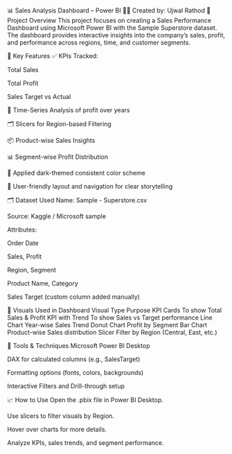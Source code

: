 📊 Sales Analysis Dashboard – Power BI
🧑‍💼 Created by: Ujwal Rathod
📁 Project Overview
This project focuses on creating a Sales Performance Dashboard using Microsoft Power BI with the Sample Superstore dataset. The dashboard provides interactive insights into the company’s sales, profit, and performance across regions, time, and customer segments.

📌 Key Features
✅ KPIs Tracked:

Total Sales

Total Profit

Sales Target vs Actual

📅 Time-Series Analysis of profit over years

🗂️ Slicers for Region-based Filtering

📦 Product-wise Sales Insights

📊 Segment-wise Profit Distribution

🎨 Applied dark-themed consistent color scheme

🧭 User-friendly layout and navigation for clear storytelling

🗂 Dataset Used
Name: Sample - Superstore.csv

Source: Kaggle / Microsoft sample

Attributes:

Order Date

Sales, Profit

Region, Segment

Product Name, Category

Sales Target (custom column added manually)

📌 Visuals Used in Dashboard
Visual Type	Purpose
KPI Cards	To show Total Sales & Profit
KPI with Trend	To show Sales vs Target performance
Line Chart	Year-wise Sales Trend
Donut Chart	Profit by Segment
Bar Chart	Product-wise Sales distribution
Slicer	Filter by Region (Central, East, etc.)

🔧 Tools & Techniques
Microsoft Power BI Desktop

DAX for calculated columns (e.g., SalesTarget)

Formatting options (fonts, colors, backgrounds)

Interactive Filters and Drill-through setup

📈 How to Use
Open the .pbix file in Power BI Desktop.

Use slicers to filter visuals by Region.

Hover over charts for more details.

Analyze KPIs, sales trends, and segment performance.
